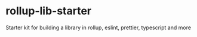 # rollup-lib-starter
Starter kit for building a library in rollup, eslint, prettier, typescript and more
